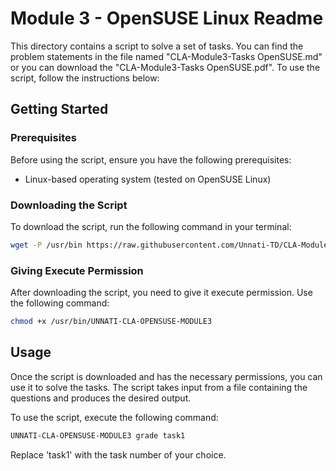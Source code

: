# Module 3 - OpenSUSE Linux Readme

This directory contains a script to solve a set of tasks. You can find the problem statements in the file named "CLA-Module3-Tasks OpenSUSE.md" or you can download the "CLA-Module3-Tasks OpenSUSE.pdf". To use the script, follow the instructions below:

## Getting Started

### Prerequisites

Before using the script, ensure you have the following prerequisites:

- Linux-based operating system (tested on OpenSUSE Linux)

### Downloading the Script

To download the script, run the following command in your terminal:

```bash
wget -P /usr/bin https://raw.githubusercontent.com/Unnati-TD/CLA-Modules/main/Module3/OpenSUSE_Linux/UNNATI-CLA-OPENSUSE-MODULE3
```

### Giving Execute Permission

After downloading the script, you need to give it execute permission. Use the following command:

```bash
chmod +x /usr/bin/UNNATI-CLA-OPENSUSE-MODULE3
```

## Usage

Once the script is downloaded and has the necessary permissions, you can use it to solve the tasks. The script takes input from a file containing the questions and produces the desired output.

To use the script, execute the following command:

```bash
UNNATI-CLA-OPENSUSE-MODULE3 grade task1
```

Replace 'task1' with the task number of your choice.
